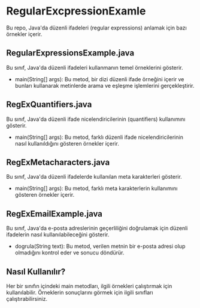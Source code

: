 # RegularExcpressionExamle
Bu repo, Java'da düzenli ifadeleri (regular expressions) anlamak için bazı örnekler içerir.

## RegularExpressionsExample.java
Bu sınıf, Java'da düzenli ifadeleri kullanmanın temel örneklerini gösterir.

- main(String[] args): Bu metod, bir dizi düzenli ifade örneğini içerir ve bunları kullanarak metinlerde arama ve eşleşme işlemlerini gerçekleştirir.

## RegExQuantifiers.java
Bu sınıf, Java'da düzenli ifade nicelendiricilerinin (quantifiers) kullanımını gösterir.

- main(String[] args): Bu metod, farklı düzenli ifade nicelendiricilerinin nasıl kullanıldığını gösteren örnekler içerir.

## RegExMetacharacters.java
Bu sınıf, Java'da düzenli ifadelerde kullanılan meta karakterleri gösterir.

- main(String[] args): Bu metod, farklı meta karakterlerin kullanımını gösteren örnekler içerir.

## RegExEmailExample.java
Bu sınıf, Java'da e-posta adreslerinin geçerliliğini doğrulamak için düzenli ifadelerin nasıl kullanılabileceğini gösterir.

- dogrula(String text): Bu metod, verilen metnin bir e-posta adresi olup olmadığını kontrol eder ve sonucu döndürür.

## Nasıl Kullanılır?
Her bir sınıfın içindeki main metodları, ilgili örnekleri çalıştırmak için kullanılabilir. Örneklerin sonuçlarını görmek için ilgili sınıfları çalıştırabilirsiniz.

